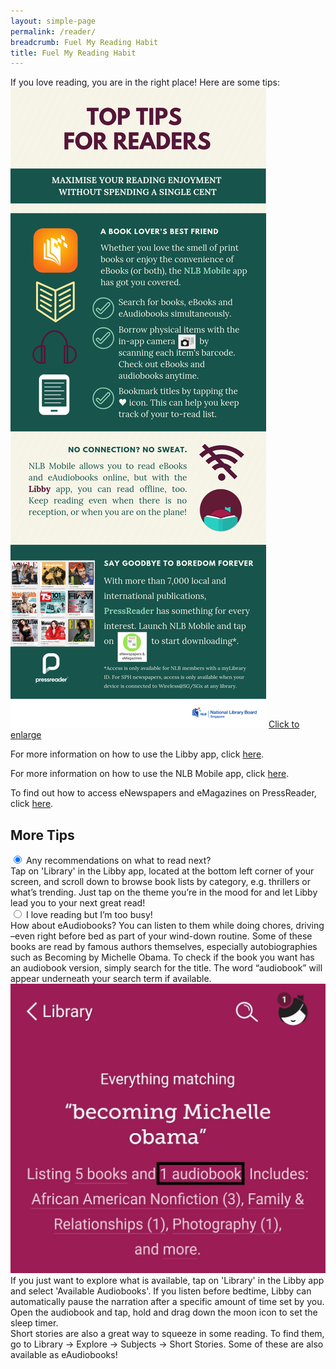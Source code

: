 ```yaml
---
layout: simple-page
permalink: /reader/
breadcrumb: Fuel My Reading Habit
title: Fuel My Reading Habit
---
```

If you love reading, you are in the right place! Here are some tips:<br>
![An infographic with tips on how to fuel your reading habit without spending a cent.](/images/Reader.png)
<a href="/images/Reader.png">Click to enlarge</a>

<p>For more information on how to use the Libby app, click <a href="/get-started-with/Libby/">here</a>.</p>
<p>For more information on how to use the NLB Mobile app, click <a href="/get-started-with/nlb-mobile/">here</a>.</p>
<p>To find out how to access eNewspapers and eMagazines on PressReader, click <a href="/get-started-with/PressReader/">here</a>.</p>
<p><h2>More Tips</h2></p>
<div class="acc-kontainer">          
	<div>
		<input type="radio" name="acc" id="acc1" checked>
		<label for="acc1"><i></i> Any recommendations on what to read next?</label>
		<div class="acc-body">
			Tap on 'Library' in the Libby app, located at the bottom left corner of your screen,  and scroll down to browse book lists by category,  e.g. thrillers or what’s trending. Just tap on the theme you’re in the mood for and let Libby lead you to your next great read!
		</div>
	</div>
    <div>
        <input type="radio" name="acc" id="acc2">
        <label for="acc2"><i></i> I love reading but I’m too busy!</label>
        <div class="acc-body">
			How about eAudiobooks? You can listen to them while doing chores, driving –even right before bed as part of your wind-down routine. Some of these books are read by famous authors themselves, especially autobiographies such as Becoming by Michelle Obama. To check if the book you want has an audiobook version, simply search for the title. The word “audiobook” will appear underneath your search term if available.
			<br>
			<img src="/images/Reader_screenshot_audiobook_search_Becoming.jpg" alt="A screenshot showing how to filter search results by eAudiobooks.">
			<br>If you just want to explore what is available, tap on 'Library' in the Libby app and select 'Available Audiobooks'. If you listen before bedtime, Libby can automatically pause the narration after a specific amount of time set by you. Open the audiobook and tap, hold and drag down the moon icon to set the sleep timer.
			<br>Short stories are also a great way to squeeze in some reading. To find them, go to Library -> Explore -> Subjects -> Short Stories. Some of these are also available as eAudiobooks! 
		</div>
	</div>
</div>
